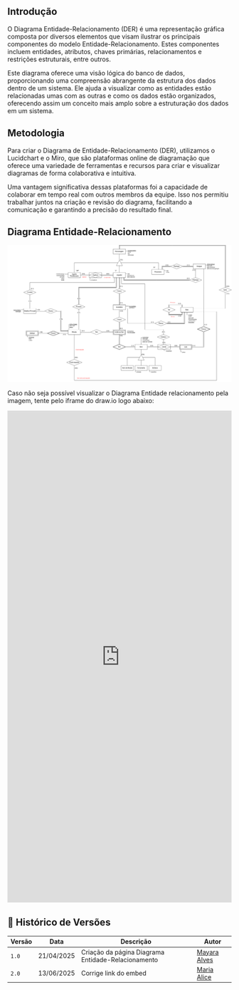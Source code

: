 ## Introdução 

O Diagrama Entidade-Relacionamento (DER) é uma representação gráfica composta por diversos elementos que visam ilustrar os principais componentes do modelo Entidade-Relacionamento. Estes componentes incluem entidades, atributos, chaves primárias, relacionamentos e restrições estruturais, entre outros.

Este diagrama oferece uma visão lógica do banco de dados, proporcionando uma compreensão abrangente da estrutura dos dados dentro de um sistema. Ele ajuda a visualizar como as entidades estão relacionadas umas com as outras e como os dados estão organizados, oferecendo assim um conceito mais amplo sobre a estruturação dos dados em um sistema.

## Metodologia 

Para criar o Diagrama de Entidade-Relacionamento (DER), utilizamos o Lucidchart e o Miro, que são plataformas online de diagramação que oferece uma variedade de ferramentas e recursos para criar e visualizar diagramas de forma colaborativa e intuitiva.

Uma vantagem significativa dessas plataformas foi a capacidade de colaborar em tempo real com outros membros da equipe. Isso nos permitiu trabalhar juntos na criação e revisão do diagrama, facilitando a comunicação e garantindo a precisão do resultado final.

## Diagrama Entidade-Relacionamento

![Diagrama Entidade-Relacionamento](../assets/DER_Prision_Break.png)

Caso não seja possível visualizar o Diagrama Entidade relacionamento pela imagem, tente pelo iframe do draw.io logo abaixo:

<iframe frameborder="0" style="width:100%;height:1105px;" src="https://viewer.diagrams.net/?tags=%7B%7D&lightbox=1&layers=1&nav=1&title=DER_Prision_Break.drawio&dark=auto#Uhttps%3A%2F%2Fdrive.google.com%2Fuc%3Fid%3D1wi6IxcUiXtU1OVYFu6NfL4SPxfWGVimA%26export%3Ddownload"></iframe>

## 📑 Histórico de Versões

| **Versão**   |   **Data**   | **Descrição** | **Autor** |
|--------|---------|-----------|--------|
|`1.0`| 21/04/2025 | Criação da página Diagrama Entidade-Relacionamento| [Mayara Alves](https://github.com/Mayara-tech)| 
|`2.0`| 13/06/2025 | Corrige link do embed | [Maria Alice](https://github.com/Maliz30)| 